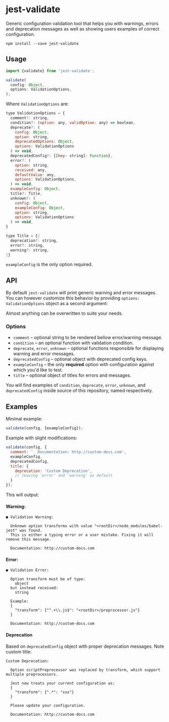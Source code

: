 # jest-validate

Generic configuration validation tool that helps you with warnings, errors and deprecation messages as well as showing users examples of correct configuration.

```
npm install --save jest-validate
```

## Usage

```js
import {validate} from 'jest-validate';

validate(
  config: Object,
  options: ValidationOptions,
);
```

Where `ValidationOptions` are:
```js
type ValidationOptions = {
  comment?: string,
  condition?: (option: any, validOption: any) => boolean,
  deprecate?: (
    config: Object,
    option: string,
    deprecatedOptions: Object,
    options: ValidationOptions
  ) => void,
  deprecatedConfig?: {[key: string]: Function},
  error?: (
    option: string,
    received: any,
    defaultValue: any,
    options: ValidationOptions,
  ) => void,
  exampleConfig: Object,
  title?: Title,
  unknown?: (
    config: Object,
    exampleConfig: Object,
    option: string,
    options: ValidationOptions
  ) => void,
}

type Title = {|
  deprecation?: string,
  error?: string,
  warning?: string,
|}
```

`exampleConfig` is the only option required.

## API

By default `jest-validate` will print generic warning and error messages. You can however customize this behavior by providing `options: ValidationOptions` object as a second argument:

Almost anything can be overwritten to suite your needs.

### Options

* `comment` – optional string to be rendered bellow error/warning message.
* `condition` – an optional function with validation condition.
* `deprecate`, `error`, `unknown` – optional functions responsible for displaying warning and error messages.
* `deprecatedConfig` – optional object with deprecated config keys.
* `exampleConfig` – the only **required** option with configuration against which you'd like to test.
* `title` – optional object of titles for errors and messages.

You will find examples of `condition`, `deprecate`, `error`, `unknown`, and `deprecatedConfig` inside source of this repository, named respectively.

## Examples

Minimal example:

```js
validate(config, {exampleConfig});
```

Example with slight modifications:

```js
validate(config, {
  comment: '  Documentation: http://custom-docs.com',
  exampleConfig,
  deprecatedConfig,
  title: {
    deprecation: 'Custom Deprecation',
    // leaving 'error' and 'warning' as default
  }
});
```

This will output:

#### Warning:

```
● Validation Warning:

  Unknown option transformx with value "<rootDir>/node_modules/babel-jest" was found.
  This is either a typing error or a user mistake. Fixing it will remove this message.

  Documentation: http://custom-docs.com
```

#### Error:

```
● Validation Error:

  Option transform must be of type:
    object
  but instead received:
    string

  Example:
  {
    "transform": {"^.+\\.js$": "<rootDir>/preprocessor.js"}
  }

  Documentation: http://custom-docs.com
```

#### Deprecation
Based on `deprecatedConfig` object with proper deprecation messages. Note custom title:

```
Custom Deprecation:

  Option scriptPreprocessor was replaced by transform, which support multiple preprocessors.

  Jest now treats your current configuration as:
  {
    "transform": {".*": "xxx"}
  }

  Please update your configuration.

  Documentation: http://custom-docs.com
```
